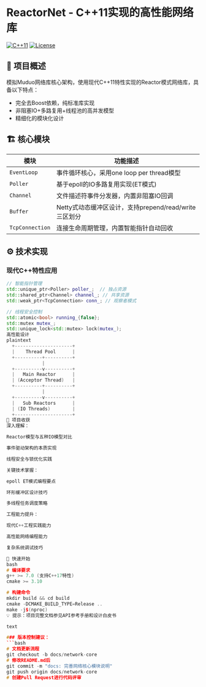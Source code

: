 # ReactorNet - C++11实现的高性能网络库

[![C++11](https://img.shields.io/badge/C++-11-blue.svg)](https://en.cppreference.com/w/cpp/11)
[![License](https://img.shields.io/badge/license-MIT-green.svg)](LICENSE)

## 📌 项目概述
模拟Muduo网络库核心架构，使用现代C++11特性实现的Reactor模式网络库，具备以下特点：
- 完全去Boost依赖，纯标准库实现
- 非阻塞IO+多路复用+线程池的高并发模型
- 精细化的模块化设计

## 🏗️ 核心模块
| 模块               | 功能描述                                                                 |
|--------------------|--------------------------------------------------------------------------|
| `EventLoop`        | 事件循环核心，采用one loop per thread模型                                |
| `Poller`           | 基于epoll的IO多路复用实现(ET模式)                                       |
| `Channel`          | 文件描述符事件分发器，内置非阻塞IO回调                                  |
| `Buffer`           | Netty式动态缓冲区设计，支持prepend/read/write三区划分                   |
| `TcpConnection`    | 连接生命周期管理，内置智能指针自动回收                                   |

## ⚙️ 技术实现
### 现代C++特性应用
```cpp
// 智能指针管理
std::unique_ptr<Poller> poller_;  // 独占资源
std::shared_ptr<Channel> channel_; // 共享资源
std::weak_ptr<TcpConnection> conn_; // 观察者模式

// 线程安全控制
std::atomic<bool> running_{false};
std::mutex mutex_;
std::unique_lock<std::mutex> lock(mutex_);
高性能设计
plaintext
  +---------------------+
  |    Thread Pool      |
  +----------+----------+
             |
  +----------v----------+
  |   Main Reactor      |
  | (Acceptor Thread)   |
  +----------+----------+
             |
  +----------v----------+
  |   Sub Reactors      |
  | (IO Threads)        |
  +---------------------+
🎯 项目收获
深入理解：

Reactor模型与五种IO模型对比

事件驱动架构的本质实现

线程安全与锁优化实践

关键技术掌握：

epoll ET模式编程要点

环形缓冲区设计技巧

多线程任务调度策略

工程能力提升：

现代C++工程实践能力

高性能网络编程能力

复杂系统调试技巧

🚀 快速开始
bash
# 编译要求
g++ >= 7.0 (支持C++17特性)
cmake >= 3.10

# 构建命令
mkdir build && cd build
cmake -DCMAKE_BUILD_TYPE=Release ..
make -j$(nproc)
💡 提示：项目完整文档参见API参考手册和设计白皮书

text

### 版本控制建议：
```bash
# 文档更新流程
git checkout -b docs/network-core
# 修改README.md后
git commit -m "docs: 完善网络核心模块说明"
git push origin docs/network-core
# 创建Pull Request进行代码评审
